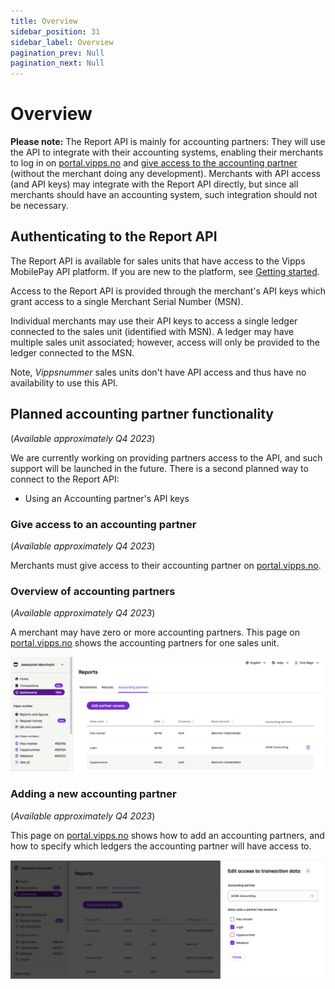 ```yaml
---
title: Overview
sidebar_position: 31
sidebar_label: Overview
pagination_prev: Null
pagination_next: Null
---
```


# Overview

**Please note:** The Report API is mainly for accounting partners: They will use the API to integrate
with their accounting systems, enabling their merchants to log in on
[portal.vipps.no](https://portal.vipps.no)
and
[give access to the accounting partner](https://developer.vippsmobilepay.com/docs/APIs/report-api/api-guide/overview/#give-access-to-an-accounting-partner)
(without the merchant doing any development).
Merchants with API access (and API keys) may integrate with the Report API
directly, but since all merchants should have an accounting system, such integration should not be necessary.

## Authenticating to the Report API

The Report API is available for sales units that have access to the Vipps MobilePay API platform.
If you are new to the platform, see [Getting started](https://developer.vippsmobilepay.com/docs/getting-started).

Access to the Report API is provided through the merchant's API keys which grant access to a single Merchant Serial Number (MSN).

Individual merchants may use their API keys to access a single ledger connected to the sales unit (identified with MSN).
A ledger may have multiple sales unit associated; however, access will only be provided to the ledger connected to the MSN.

Note, *Vippsnummer* sales units don't have API access and thus have no availability to use this API.

## Planned accounting partner functionality

(*Available approximately Q4 2023*)

We are currently working on providing partners access to the API,
and such support will be launched in the future.
There is a second planned way to connect to the Report API:

* Using an Accounting partner's API keys


### Give access to an accounting partner

(*Available approximately Q4 2023*)

Merchants must give access to their accounting partner on
[portal.vipps.no](https://portal.vipps.no).

### Overview of accounting partners

(*Available approximately Q4 2023*)

A merchant may have zero or more accounting partners. This page on
[portal.vipps.no](https://portal.vipps.no)
shows the accounting partners for one sales unit.

![Overview over accounting-partners](../images/portal-accounting-partners-overview.png "Accounting Partners overview")

### Adding a new accounting partner

(*Available approximately Q4 2023*)

This page on
[portal.vipps.no](https://portal.vipps.no)
shows how to add an accounting partners, and how to specify which ledgers the
accounting partner will have access to.

![Add a new accounting-partner](../images/portal-accounting-partners-edit.png "Add a new accounting partner")
<!-- END_COMMENT -->